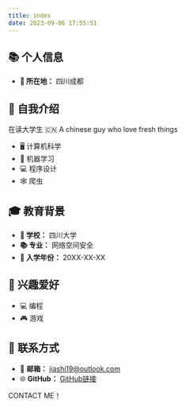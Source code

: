 ```yaml
---
title: index
date: 2023-09-06 17:55:51
---
```



## 📚 个人信息
- **📍 所在地：** 四川成都

## 💬 自我介绍
在读大学生
🇨🇳 A chinese guy who love fresh things 

- 🖥️ 计算机科学
- 🤖 机器学习
- 💻 程序设计
- 🕸️ 爬虫

 

## 🎓 教育背景
- **🏫 学校：** 四川大学
- **📚 专业：** 网络空间安全
- **📅 入学年份：** 20XX-XX-XX

## 🌟 兴趣爱好

- 💻 编程
- 🎮 游戏

## 📧 联系方式
- 📧 **邮箱：** jiashi19@outlook.com
- 🌐 **GitHub：** [GitHub链接](你的GitHub链接)

CONTACT ME！


